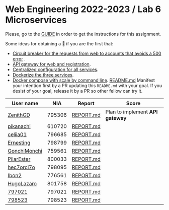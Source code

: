 # Web Engineering 2022-2023 / Lab 6 Microservices

Please, go to the [GUIDE](docs/GUIDE.md) in order to get the instructions for this assignment.

Some ideas for obtaining a :gift: if you are the first that:

* [Circuit breaker for the requests from web to accounts that avoids a 500 error](https://spring.io/guides/gs/circuit-breaker/)
  .
* [API gateway for web and registration](https://github.com/spring-attic/gs-routing-and-filtering).
* [Centralized configuration for all services](https://github.com/spring-attic/gs-routing-and-filtering).
* [Dockerize the three services](https://spring.io/guides/topicals/spring-boot-docker).
* [Docker compose with scale by command line](https://thepracticaldeveloper.com/dockerize-spring-boot/).
[README.md](README.md)
Manifest your intention first by a PR updating this `README.md` with your goal. If you desist of your goal, release it
by a PR so other fellow can try it.

| User name                                                            | NIA | Report                                                                               | Score                             |
|----------------------------------------------------------------------|-----|--------------------------------------------------------------------------------------|-----------------------------------|
| [ZenithGD](https://github.com/ZenithGD/lab6-microservices/tree/work) | 795306 | [REPORT.md](https://github.com/ZenithGD/lab6-microservices/blob/work/docs/report.md) | Plan to implement **API gateway** |
| [pikanachi](https://github.com/pikanachi/lab6-microservices/tree/work) | 610720 | [REPORT.md](https://github.com/pikanachi/lab6-microservices/blob/work/docs/REPORT.md) |
| [celiia01](https://github.com/celiia01/lab6-microservices/tree/work) | 796685 | [REPORT.md](https://github.com/celiia01/lab6-microservices/blob/work/docs/REPORT.md) |   |
| [Ernesting](https://github.com/Ernesting/lab6-microservices/tree/work) | 798799 | [REPORT.md](https://github.com/Ernesting/lab6-microservices/blob/work/docs/REPORT.md) | |
| [GonchiMonchi](https://github.com/GonchiMonchi/lab6-microservices/tree/work) | 759561 | [REPORT.md](https://github.com/GonchiMonchi/lab6-microservices/blob/work/docs/REPORT.md) |
| [PilarEster](https://github.com/PilarEster/lab6-microservices/tree/work) | 800033 | [REPORT.md](https://github.com/PilarEster/lab6-microservices/blob/work/docs/REPORT.md)  |   |
| [hec7orci7o](https://github.com/Hec7or-Uni/lab6-microservices/tree/work) | 798095 | [REPORT.md](https://github.com/Hec7or-Uni/lab6-microservices/blob/work/docs/REPORT.md) |       |
| [Ibon2](https://github.com/Ibon2/lab6-microservices/tree/work)| 776561 | [REPORT.md](https://github.com/Ibon2/lab6-microservices/blob/work/docs/REPORT.md)| |
| [HugoLazaro](https://github.com/HugoLazaro/lab6-microservices/tree/work) | 801758 | [REPORT.md](https://github.com/HugoLazaro/lab6-microservices/blob/work/docs/REPORT.md) | |
| [797021](https://github.com/797021/lab6-microservices/tree/work) | 797021 | [REPORT.md](https://github.com/797021/lab6-microservices/blob/work/docs/REPORT.md) |
| [798523](https://github.com/798523/lab6-microservices/tree/work) | 798523 | [REPORT.md](https://github.com/798523/lab6-microservices/blob/work/docs/report/REPORT.md) |
